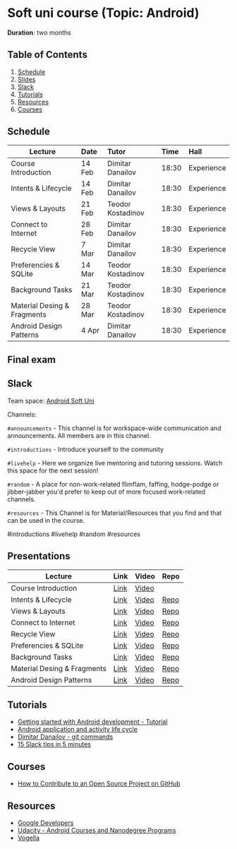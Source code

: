 # Soft uni course (Topic: Android)

__Duration__: two months

## Table of Contents

  1. [Schedule](#schedule)
  1. [Slides](#slides)
  1. [Slack](#slack)
  1. [Tutorials](#tutorials)
  1. [Resources](#resources)
  1. [Courses](#courses)

## Schedule

| Lecture | Date | Tutor | Time | Hall |
|---------|:-----|:------|:-----|:-----|
| Course Introduction | 14 Feb | Dimitar Danailov | 18:30 | Experience | 
| Intents & Lifecycle | 14 Feb | Dimitar Danailov | 18:30 | Experience |
| Views & Layouts |  21 Feb | Teodor Kostadinov | 18:30 | Experience | 
| Connect to Internet |  28 Feb | Dimitar Danailov | 18:30 | Experience |
| Recycle View | 7 Mar | Dimitar Danailov | 18:30 | Experience |
| Preferencies & SQLite | 14 Mar | Teodor Kostadinov | 18:30 | Experience |
| Background Tasks | 21 Mar | Teodor Kostadinov | 18:30 | Experience | 
| Material Desing & Fragments | 28 Mar | Teodor Kostadinov | 18:30 | Experience |
| Android Design Patterns | 4 Apr | Dimitar Danailov | 18:30 | Experience |

## Final exam

## Slack

Team space: [Android Soft Uni](https://android-soft-uni.slack.com/)

Channels:

`#announcements` - This channel is for workspace-wide communication and announcements. All members are in this channel.

`#introductions` - Introduce yourself to the community

`#livehelp` - Here we organize live mentoring and tutoring sessions. Watch this space for the next session!

`#random` - A place for non-work-related flimflam, faffing, hodge-podge or jibber-jabber you'd prefer to keep out of more focused work-related channels.

`#resources` - This Channel is for Material/Resources that you find and that can be used in the course.

#introductions #livehelp #random  #resources 

## Presentations

| Lecture | Link | Video | Repo |
|---------|:-----|:------|:-----|
| Course Introduction | [Link](https://android-soft-uni.github.io/01-Course-Introduction/) | [Video]() | |
| Intents & Lifecycle | [Link]() | [Video]() | [Repo]() |
| Views & Layouts | [Link]() | [Video]() | [Repo]() |
| Connect to Internet | [Link]() | [Video]() | [Repo]() |
| Recycle View | [Link]() | [Video]() | [Repo]() |
| Preferencies & SQLite | [Link]() | [Video]() | [Repo]() |
| Background Tasks | [Link]() | [Video]() | [Repo]() |
| Material Desing & Fragments | [Link]() | [Video]() | [Repo]() |
| Android Design Patterns | [Link]() | [Video]() | [Repo]() |

## Tutorials

- [Getting started with Android development - Tutorial](http://www.vogella.com/tutorials/Android/article.html)
- [Android application and activity life cycle](http://www.vogella.com/tutorials/AndroidLifeCycle/article.html)
- [Dimitar Danailov - git commands](https://gist.github.com/dimitardanailov/6e401c1aff0a08f2a77c496ebe07fb3c)
- [15 Slack tips in 5 minutes](https://www.youtube.com/watch?v=gvJAcElFMUU)

## Courses
- [How to Contribute to an Open Source Project on GitHub](https://egghead.io/courses/how-to-contribute-to-an-open-source-project-on-github)

## Resources

- [Google Developers](https://www.youtube.com/user/GoogleDevelopers)
- [Udacity - Android Courses and Nanodegree Programs](https://eu.udacity.com/courses/android)
- [Vogella](http://www.vogella.com/)
